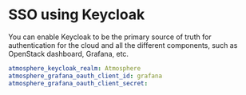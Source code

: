 # SSO using Keycloak

You can enable Keycloak to be the primary source of truth for authentication for the cloud and all the different components, such as OpenStack dashboard, Grafana, etc.

```yaml
atmosphere_keycloak_realm: Atmosphere
atmosphere_grafana_oauth_client_id: grafana
atmosphere_grafana_oauth_client_secret:
```

